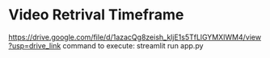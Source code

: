 # Video Retrival Timeframe

https://drive.google.com/file/d/1azacQg8zeish_kljE1s5TfLlGYMXIWM4/view?usp=drive_link
command to execute: streamlit run app.py
